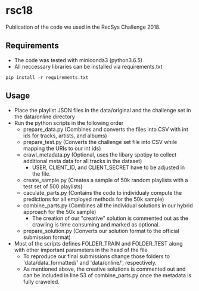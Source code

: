 # rsc18
Publication of the code we used in the RecSys Challenge 2018.

## Requirements
* The code was tested with miniconda3 (python3.6.5)
* All neccessary libraries can be installed via requirements.txt
```console
pip install -r requirements.txt
```

## Usage
* Place the playlist JSON files in the data/original and the challenge set in the data/online directory
* Run the python scripts in the following order
  * prepare_data.py (Combines and converts the files into CSV with int ids for tracks, artists, and albums)
  * prepare_test.py (Converts the challenge set file into CSV while mapping the URIs to our int ids)
  * crawl_metadata.py (Optional, uses the libary spotipy to collect additional meta data for all tracks in the dataset)
    * USER, CLIENT\_ID, and CLIENT\_SECRET have to be adjusted in the file. 
  * create_sample.py (Creates a sample of 50k random playlists with a test set of 500 playlists)
  * caculate_parts.py (Contains the code to individualy compute the predictions for all employed methods for the 50k sample)
  * combine_parts.py (Combines all the individual solutions in our hybrid approach for the 50k sample)
    * The creation of our "creative" solution is commented out as the crawling is time consuming and marked as optional.
  * prepare_solution.py (Converts our solution format to the official submission format)
* Most of the scripts defines FOLDER_TRAIN and FOLDER_TEST along with other important parameters in the head of the file
  * To reproduce our final submissions change those folders to 'data/data_formatted/' and 'data/online/', respectively.
  * As mentioned above, the creative solutions is commented out and can be included in line 53 of combine_parts.py once the metadata is fully craweled. 
